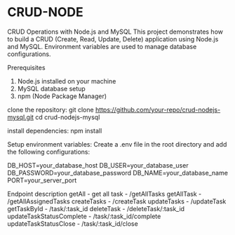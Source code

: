 # CRUD-NODE

CRUD Operations with Node.js and MySQL
This project demonstrates how to build a CRUD (Create, Read, Update, Delete) application using Node.js and MySQL. Environment variables are used to manage database configurations.

Prerequisites
1. Node.js installed on your machine
2. MySQL database setup
3. npm (Node Package Manager)

clone the repository:
git clone https://github.com/your-repo/crud-nodejs-mysql.git
cd crud-nodejs-mysql

install dependencies:
npm install


Setup environment variables:
Create a .env file in the root directory and add the following configurations:

DB_HOST=your_database_host
DB_USER=your_database_user
DB_PASSWORD=your_database_password
DB_NAME=your_database_name
PORT=your_server_port

Endpoint description
getAll - get all task - /getAllTasks
getAllTask - /getAllAssignedTasks
createTasks - /createTask
updateTasks - /updateTask
getTaskById - /task/:task_id
deleteTask - /deleteTask/:task_id
updateTaskStatusComplete - /task/:task_id/complete
updateTaskStatusClose - /task/:task_id/close


